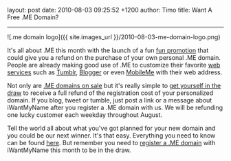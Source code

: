 layout: post
date: 2010-08-03 09:25:52 +1200
author: Timo
title: Want A Free .ME Domain?



----

![.me domain logo]({{ site.images_url }}/2010-08-03-me-domain-logo.png)

It's all about .ME this month with the launch of a fun [fun promotion](http://archived.link/https://iwantmyname.com/win-free-domain) that could give you a refund on the purchase of your own personal .ME domain. People are already making good use of .ME to customize their favorite [web services](https://iwantmyname.com/services) such as [Tumblr](https://iwantmyname.com/features/applications/custom-domain-apps/blogs/tumblr-tumblelog-easy-blog-with-own-url), [Blogger](https://iwantmyname.com/features/applications/custom-domain-apps/blogs/blogger-blogspot-free-blog-with-own-url) or even [MobileMe](https://iwantmyname.com/features/applications/custom-domain-apps/apple/mobileme-personal-domains) with their web address.

Not only are [.ME domains on sale](https://iwantmyname.com/domains/me-domain-sale-promo-offer) but it's really simple to [get yourself in the draw](http://archived.link/https://iwantmyname.com/win-free-domain) to receive a full refund of the registration cost of your personalized domain. If you blog, tweet or tumble, just post a link or a message about iWantMyName after you register a .ME domain with us. We will be refunding one lucky customer each weekday throughout August.

Tell the world all about what you've got planned for your new domain and you could be our next winner. It's that easy. Everything you need to know can be found [here](https://iwantmyname.com/win-free-domain). But remember you need to [register a .ME domain](https://iwantmyname.com/domains/me-montenegrean-domain-name-registration-for-montenegro) with iWantMyName this month to be in the draw.
